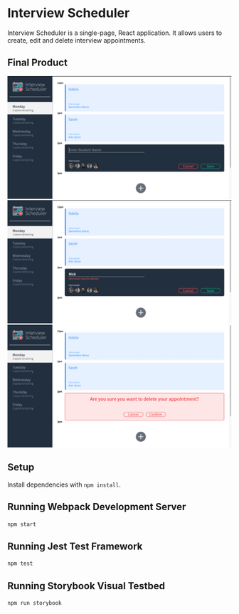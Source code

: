 # Interview Scheduler

Interview Scheduler is a single-page, React application. It allows users to create, edit and delete interview appointments.

## Final Product

!["Create an Appointment"](https://github.com/OdeliaFink/scheduler/blob/master/docs/appointment-create.png?raw=true)
!["Adding an Appointment without an Interviewer"](https://github.com/OdeliaFink/scheduler/blob/master/docs/appointment-no-interviewer.png?raw=true)
!["Confirm Appointment Cancellation"](https://github.com/OdeliaFink/scheduler/blob/master/docs/appointment-confirm-cancel.png?raw=true)

## Setup

Install dependencies with `npm install`.

## Running Webpack Development Server

```sh
npm start
```

## Running Jest Test Framework

```sh
npm test
```

## Running Storybook Visual Testbed

```sh
npm run storybook
```
